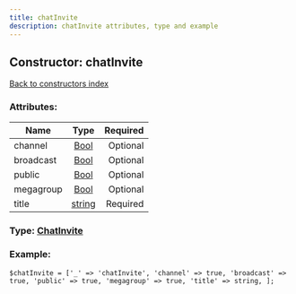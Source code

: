 ```yaml
---
title: chatInvite
description: chatInvite attributes, type and example
---
```

## Constructor: chatInvite  
[Back to constructors index](index.md)



### Attributes:

| Name     |    Type       | Required |
|----------|:-------------:|---------:|
|channel|[Bool](../types/Bool.md) | Optional|
|broadcast|[Bool](../types/Bool.md) | Optional|
|public|[Bool](../types/Bool.md) | Optional|
|megagroup|[Bool](../types/Bool.md) | Optional|
|title|[string](../types/string.md) | Required|



### Type: [ChatInvite](../types/ChatInvite.md)


### Example:

```
$chatInvite = ['_' => 'chatInvite', 'channel' => true, 'broadcast' => true, 'public' => true, 'megagroup' => true, 'title' => string, ];
```